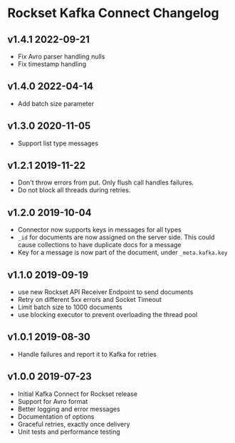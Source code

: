 # Rockset Kafka Connect Changelog
## v1.4.1 2022-09-21

- Fix Avro parser handling nulls
- Fix timestamp handling

## v1.4.0 2022-04-14
- Add batch size parameter

## v1.3.0 2020-11-05
- Support list type messages

## v1.2.1 2019-11-22
- Don't throw errors from put. Only flush call handles failures.
- Do not block all threads during retries.

## v1.2.0 2019-10-04
- Connector now supports keys in messages for all types
- `_id` for documents are now assigned on the server side. This could cause collections to have duplicate docs for a message
- Key for a message is now part of the document, under `_meta.kafka.key`

## v1.1.0 2019-09-19
- use new Rockset API Receiver Endpoint to send documents
- Retry on different 5xx errors and Socket Timeout
- Limit batch size to 1000 documents
- use blocking executor to prevent overloading the thread pool

## v1.0.1 2019-08-30
- Handle failures and report it to Kafka for retries

## v1.0.0 2019-07-23

- Initial Kafka Connect for Rockset release
- Support for Avro format
- Better logging and error messages
- Documentation of options
- Graceful retries, exactly once delivery
- Unit tests and performance testing 
